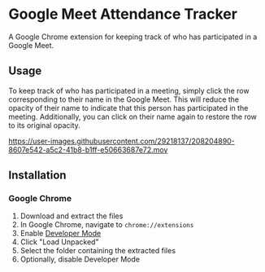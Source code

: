 # Google Meet Attendance Tracker

A Google Chrome extension for keeping track of who has participated in a Google Meet.

## Usage
To keep track of who has participated in a meeting, simply click the row corresponding to their name in the Google Meet. This will reduce the opacity of their name to indicate that this person has participated in the meeting. Additionally, you can click on their name again to restore the row to its original opacity.

https://user-images.githubusercontent.com/29218137/208204890-8607e542-a5c2-41b8-b1ff-e50663687e72.mov


## Installation

### Google Chrome
1. Download and extract the files
1. In Google Chrome, navigate to `chrome://extensions`
1. Enable [Developer Mode](https://developer.chrome.com/docs/extensions/mv3/faq/#faq-dev-01)
1. Click "Load Unpacked"
1. Select the folder containing the extracted files
1. Optionally, disable Developer Mode
